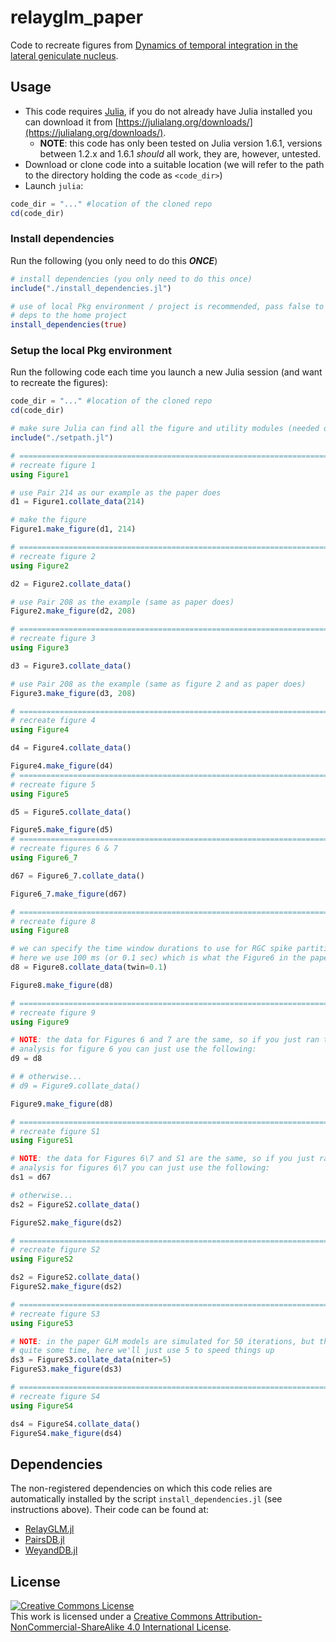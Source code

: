 # relayglm_paper

Code to recreate figures from [Dynamics of temporal integration in the lateral geniculate nucleus](https://github.com/scottiealexander/relayglm_paper.git).

## Usage

* This code requires [Julia](https://julialang.org/), if you do not already have Julia installed you can download it from [https://julialang.org/downloads/](https://julialang.org/downloads/).
    * **NOTE**: this code has only been tested on Julia version 1.6.1, versions between 1.2.x and 1.6.1 *should* all work, they are, however, untested.
* Download or clone code into a suitable location (we will refer to the path to the directory holding the code as `<code_dir>`)
* Launch `julia`:

```julia
code_dir = "..." #location of the cloned repo
cd(code_dir)
```

### Install dependencies

Run the following (you only need to do this ***ONCE***)

```julia
# install dependencies (you only need to do this once)
include("./install_dependencies.jl")

# use of local Pkg environment / project is recommended, pass false to install
# deps to the home project
install_dependencies(true)
```

### Setup the local Pkg environment
Run the following code each time you launch a new Julia session (and want to recreate the figures):

```Julia
code_dir = "..." #location of the cloned repo
cd(code_dir)

# make sure Julia can find all the figure and utility modules (needed once per Julia session)
include("./setpath.jl")

# ============================================================================ #
# recreate figure 1
using Figure1

# use Pair 214 as our example as the paper does
d1 = Figure1.collate_data(214)

# make the figure
Figure1.make_figure(d1, 214)

# ============================================================================ #
# recreate figure 2
using Figure2

d2 = Figure2.collate_data()

# use Pair 208 as the example (same as paper does)
Figure2.make_figure(d2, 208)

# ============================================================================ #
# recreate figure 3
using Figure3

d3 = Figure3.collate_data()

# use Pair 208 as the example (same as figure 2 and as paper does)
Figure3.make_figure(d3, 208)

# ============================================================================ #
# recreate figure 4
using Figure4

d4 = Figure4.collate_data()

Figure4.make_figure(d4)
# ============================================================================ #
# recreate figure 5
using Figure5

d5 = Figure5.collate_data()

Figure5.make_figure(d5)
# ============================================================================ #
# recreate figures 6 & 7
using Figure6_7

d67 = Figure6_7.collate_data()

Figure6_7.make_figure(d67)

# ============================================================================ #
# recreate figure 8
using Figure8

# we can specify the time window durations to use for RGC spike partitioning
# here we use 100 ms (or 0.1 sec) which is what the Figure6 in the paper uses
d8 = Figure8.collate_data(twin=0.1)

Figure8.make_figure(d8)

# ============================================================================ #
# recreate figure 9
using Figure9

# NOTE: the data for Figures 6 and 7 are the same, so if you just ran the
# analysis for figure 6 you can just use the following:
d9 = d8

# # otherwise...
# d9 = Figure9.collate_data()

Figure9.make_figure(d8)

# ============================================================================ #
# recreate figure S1
using FigureS1

# NOTE: the data for Figures 6\7 and S1 are the same, so if you just ran the
# analysis for figures 6\7 you can just use the following:
ds1 = d67

# otherwise...
ds2 = FigureS2.collate_data()

FigureS2.make_figure(ds2)

# ============================================================================ #
# recreate figure S2
using FigureS2

ds2 = FigureS2.collate_data()
FigureS2.make_figure(ds2)

# ============================================================================ #
# recreate figure S3
using FigureS3

# NOTE: in the paper GLM models are simulated for 50 iterations, but that takes
# quite some time, here we'll just use 5 to speed things up
ds3 = FigureS3.collate_data(niter=5)
FigureS3.make_figure(ds3)

# ============================================================================ #
# recreate figure S4
using FigureS4

ds4 = FigureS4.collate_data()
FigureS4.make_figure(ds4)

```

## Dependencies

The non-registered dependencies on which this code relies are automatically installed by the script `install_dependencies.jl` (see instructions above). Their code can be found at:

* [RelayGLM.jl](https://github.com/scottiealexander/RelayGLM.jl.git)
* [PairsDB.jl](https://github.com/scottiealexander/PairsDB.jl.git)
* [WeyandDB.jl](https://github.com/scottiealexander/WeyandDB.jl.git)

## License

<a rel="license" href="http://creativecommons.org/licenses/by-nc-sa/4.0/"><img alt="Creative Commons License" style="border-width:0" src="https://i.creativecommons.org/l/by-nc-sa/4.0/88x31.png" /></a><br />This work is licensed under a <a rel="license" href="http://creativecommons.org/licenses/by-nc-sa/4.0/">Creative Commons Attribution-NonCommercial-ShareAlike 4.0 International License</a>.
